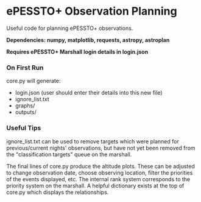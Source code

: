 # ePESSTO+ Observation Planning

Useful code for planning ePESSTO+ observations.

**Dependencies: numpy, matplotlib, requests, astropy, astroplan**

**Requires ePESSTO+ Marshall login details in login.json**

### On First Run
core.py will generate:
* login.json (user should enter their details into this new file)
* ignore_list.txt
* graphs/
* outputs/

### Useful Tips
ignore_list.txt can be used to remove targets which were planned for previous/current nights' observations, but have not yet been removed from the "classification targets" queue on the marshall.

The final lines of core.py produce the altitude plots. These can be adjusted to change observation date, choose observing location, filter the priorities of the events displayed, etc. The internal rank system corresponds to the priority system on the marshall. A helpful dictionary exists at the top of core.py which displays the relationships.
